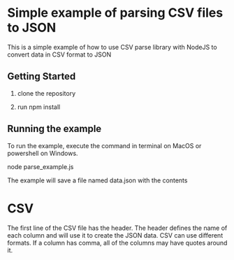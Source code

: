 # Simple example of parsing CSV files to JSON

This is a simple example of how to use CSV parse library with NodeJS to convert data in CSV format to JSON

## Getting Started

1. clone the repository

2. run npm install


## Running the example

To run the example, execute the command in terminal on MacOS or powershell on Windows.

node parse_example.js

The example will save a file named data.json with the contents

# CSV

The first line of the CSV file has the header. The header defines the name of each column and will use it to create the JSON data. CSV can use different formats. If a column has comma, all of the columns may have quotes around it.